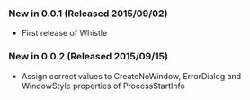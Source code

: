 ### New in 0.0.1 (Released 2015/09/02)
* First release of Whistle

### New in 0.0.2 (Released 2015/09/15)
* Assign correct values to CreateNoWindow, ErrorDialog and WindowStyle properties of ProcessStartInfo